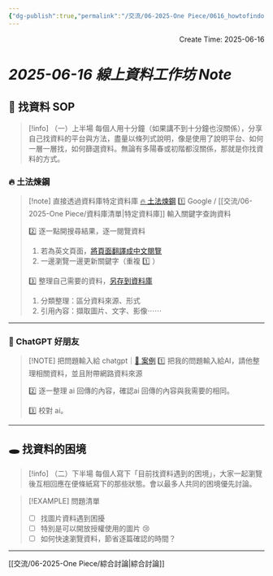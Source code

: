 ```yaml
---
{"dg-publish":true,"permalink":"/交流/06-2025-One Piece/0616_howtofindonepiece/","title":"2025-06-16 線上資料工作坊","tags":["🎯學習歷程檔案","📝數位工具交流beta"],"noteIcon":"3","created":"2025-06-16T18:13:17.867+08:00","updated":"2025-06-16T19:06:38.784+08:00"}
---
```


<div style="text-align: right">
Create Time: 2025-06-16
</div>


# *2025-06-16 線上資料工作坊 Note*



## 🎯 找資料 SOP

> [!info] （一）上半場
> 每個人用十分鐘（如果講不到十分鐘也沒關係），分享自己找資料的平台與方法，盡量以條列式說明，像是使用了說明平台、如何一層一層找，如何篩選資料。無論有多陽春或初階都沒關係，那就是你找資料的方式。

### 🔥 土法煉鋼

> [!note] 直接透過資料庫特定資料庫 [🔥 土法煉鋼](https://grizzled-ankle-932.notion.site/2026c32c3d9c81beac73f846453bbc1f?v=2026c32c3d9c81f6aa17000c1fda250e&source=copy_link)
>  1️⃣ Google / [[交流/06-2025-One Piece/資料庫清單\|特定資料庫]] 輸入關鍵字查詢資料
> 
>  2️⃣ 逐一點開搜尋結果，逐一閱覽資料 
>   1. 若為英文頁面，[將頁面翻譯成中文閱覽](https://arc.net/)
>   2. 一邊瀏覽一邊更新關鍵字（重複 1️⃣ ）
>  
>  3️⃣ 整理自己需要的資料，[另存到資料庫](https://obsidian.md/clipper)
>   1. 分類整理：區分資料來源、形式
>   2. 引用內容：擷取圖片、文字、影像⋯⋯


---


###  🤖 ChatGPT 好朋友

> [!NOTE] 把問題輸入給 chatgpt｜[🤖 案例](https://chatgpt.com/share/684ff38d-da0c-8013-a48d-54e8647f9a15)
> 1️⃣ 把我的問題輸入給AI，請他整理相關資料，並且附帶網路資料來源
> 
> 2️⃣ 逐一整理 ai 回傳的內容，確認ai 回傳的內容與我需要的相同。
> 
> 3️⃣ 校對 ai。
> 


---

  




## 🕳 找資料的困境


> [!info] （二）下半場
> 每個人寫下「目前找資料遇到的困境」，大家一起瀏覽後互相回應在便條紙寫下的那些狀態。會以最多人共同的困境優先討論。



> [!EXAMPLE] 問題清單
> - [ ] 找圖片資料遇到困擾
> - [ ] 特別是可以開放授權使用的圖片 😢 
> - [ ] 如何快速瀏覽資料，節省逐篇確認的時間？





---

[[交流/06-2025-One Piece/綜合討論\|綜合討論]]